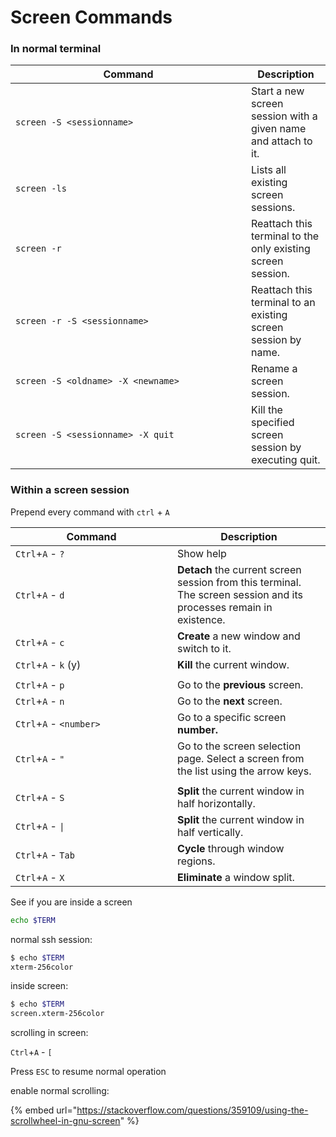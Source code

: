 # Screen Commands



### In normal terminal

<table><thead><tr><th width="361">Command</th><th>Description</th></tr></thead><tbody><tr><td><code>screen -S &#x3C;sessionname></code></td><td>Start a new screen session with a given name and attach to it.</td></tr><tr><td><code>screen -ls</code></td><td>Lists all existing screen sessions.</td></tr><tr><td><code>screen -r</code></td><td>Reattach this terminal to the only existing screen session.</td></tr><tr><td><code>screen -r -S &#x3C;sessionname></code></td><td>Reattach this terminal to an existing screen session by name.</td></tr><tr><td><code>screen -S &#x3C;oldname> -X &#x3C;newname></code></td><td>Rename a screen session.</td></tr><tr><td><code>screen -S &#x3C;sessionname> -X quit</code></td><td>Kill the specified screen session by executing quit.</td></tr></tbody></table>



### Within a screen session

Prepend every command with `ctrl` + `A`

<table><thead><tr><th width="243">Command</th><th>Description</th></tr></thead><tbody><tr><td><code>Ctrl</code>+<code>A</code> - <code>?</code></td><td>Show help</td></tr><tr><td><code>Ctrl</code>+<code>A</code> - <code>d</code></td><td><strong>Detach</strong> the current screen session from this terminal. The screen session and its processes remain in existence.</td></tr><tr><td><code>Ctrl</code>+<code>A</code> - <code>c</code></td><td><strong>Create</strong> a new window and switch to it.</td></tr><tr><td><code>Ctrl</code>+<code>A</code> - <code>k</code> (y)</td><td><strong>Kill</strong> the current window.</td></tr><tr><td></td><td></td></tr><tr><td><code>Ctrl</code>+<code>A</code> - <code>p</code></td><td>Go to the <strong>previous</strong> screen.</td></tr><tr><td><code>Ctrl</code>+<code>A</code> - <code>n</code></td><td>Go to the <strong>next</strong> screen.</td></tr><tr><td><code>Ctrl</code>+<code>A</code> - <code>&#x3C;number></code></td><td>Go to a specific screen <strong>number.</strong></td></tr><tr><td><code>Ctrl</code>+<code>A</code> - <code>"</code></td><td>Go to the screen selection page. Select a screen from the list using the arrow keys.</td></tr><tr><td></td><td></td></tr><tr><td><code>Ctrl</code>+<code>A</code> - <code>S</code></td><td><strong>Split</strong> the current window in half horizontally.</td></tr><tr><td><code>Ctrl</code>+<code>A</code> - <code>|</code></td><td><strong>Split</strong> the current window in half vertically.</td></tr><tr><td><code>Ctrl</code>+<code>A</code> - <code>Tab</code></td><td><strong>Cycle</strong> through window regions.</td></tr><tr><td><code>Ctrl</code>+<code>A</code> - <code>X</code></td><td><strong>Eliminate</strong> a window split.</td></tr></tbody></table>



See if you are inside a screen

```bash
echo $TERM
```



normal ssh session:

```bash
$ echo $TERM
xterm-256color
```

inside screen:

```bash
$ echo $TERM
screen.xterm-256color
```



scrolling in screen:

`Ctrl`+`A` - `[`

Press `ESC` to resume normal operation



enable normal scrolling:

{% embed url="https://stackoverflow.com/questions/359109/using-the-scrollwheel-in-gnu-screen" %}





